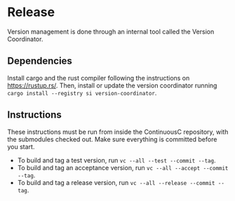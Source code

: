 # Release #

Version management is done through an internal tool called the Version Coordinator.

## Dependencies ##

Install cargo and the rust compiler following the instructions on
https://rustup.rs/. Then, install or update the version coordinator
running `cargo install --registry si version-coordinator`.

## Instructions ##

These instructions must be run from inside the ContinuousC repository,
with the submodules checked out. Make sure everything is committed
before you start.

- To build and tag a test version, run `vc --all --test --commit --tag`.
- To build and tag an acceptance version, run `vc --all --accept --commit --tag`.
- To build and tag a release version, run `vc --all --release --commit --tag`.
